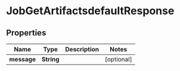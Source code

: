 

# JobGetArtifactsdefaultResponse


## Properties

| Name | Type | Description | Notes |
|------------ | ------------- | ------------- | -------------|
|**message** | **String** |  |  [optional] |



